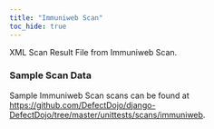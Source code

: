 ```yaml
---
title: "Immuniweb Scan"
toc_hide: true
---
```

XML Scan Result File from Immuniweb Scan.

### Sample Scan Data
Sample Immuniweb Scan scans can be found at https://github.com/DefectDojo/django-DefectDojo/tree/master/unittests/scans/immuniweb.